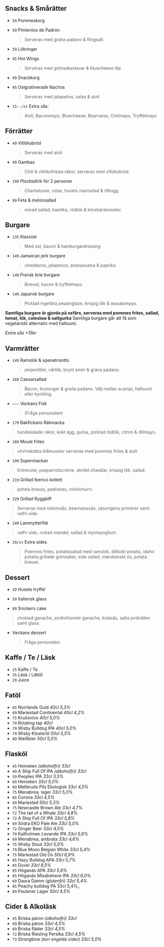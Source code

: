 

## Snacks & Smårätter

* `59` Pommeskorg

* `59` Pimientos de Padrón 
  > Serveras med graña padano & flingsalt.
  
* `59` Lökringar 

* `95` Hot Wings
  > Serveras med grönsaksstavar & bluecheese dip

* `99` Snackkorg

* `95` Ostgratinerade Nachos
  > Serveras med jalapeños, salsa & aioli

* `15:-/st` Extra sås:
  > Aioli, Baconmayo, Bluecheese, Bearnaise, Chilimayo, Tryffelmayo


## Förrätter

* `49` Vitlöksbröd
  > Serveras med aioli

* `99` Gambas
  > Chili & vitlöksfrästa räkor, serveras med vitlöksbröd.


* `199` Plocktallrik för 2 personer
  > Charketurier, ostar, husets marmelad & tilltugg.

* `99` Feta & melonsallad
  > mixad sallad, basilika, rödlök & körsbärstomater.


## Burgare

* `135` Klassisk
  > Med ost, bacon & hamburgardressing

* `149` Jamaican jerk burgare
  > cheddaros, jalapenos, ananassalsa & paprika.

* `149` Fransk brie burgare
  > Brieost, bacon & tryffelmayo.

* `149` Japansk burgare
  > Picklad ingefära,sesamglaze, krispig lök & wasabimayo.

**Samtliga burgare är gjorda på oxfärs, serveras med pommes frites, sallad, tomat, lök, coleslaw & saltgurka**
Samtliga burgare går att få som vegetariskt alternativ med halloumi.

*Extra sås +15kr*



## Varmrätter

* `149` Ramslök & spenatrisotto
  > pinjenötter, vårlök, brynt smör & grana padano.

* `169` Caesarsallad
  > Bacon, krutonger & graña padano. Välj mellan scampi, halloumi eller kyckling.

* `–––` Veckans Fisk
  > (Fråga personalen)

 * `179` Bakfickans Räkmacka
  > handskalade räkor, kokt ägg, gurka, picklad rödlök, citron & dillmayo.
  > 

 * `189` Moule frites
  > vitvinskokta blåmusslor serveras med pommes frites & aioli.

 * `199` Supermackan
  > Entrecote, pepparrotscréme, ekrökt cheddar, krispig lök, sallad.
  
  * `219` Grillad Iberico kotlett
  > potata bravas, padrones, chimichurri.
  
 * `229` Grillad Ryggbiff 
  > Serveras med rödvinsås, bearnaisesås, säsongens primörer samt valfri side.
  
  * `249` Lammytterfilé 
  > valfri side, rostad mandel, sallad & myntayoghurt.

* `39/st` Extra sides
  > Pommes frites, potatissallad med ramslök, dillkokt potatis, idaho potatis,grillade grönsaker, side sallad, marokanskt ris, potata bravas.
  

## Dessert

* `39` Husets tryffel

* `59` Italiensk glass
  
* `89` Snickers cake
> choklad ganache, jordnötssmör ganache, kolasås, salta jordnötter samt glass.

* Veckans dessert
  > Fråga personalen.


## Kaffe / Te / Läsk

* `25` Kaffe / Te
* `35` Läsk / Lättöl
* `29` Juice


## Fatöl

* `65` Norrlands Guld _40cl 5,3%_
* `69` Mariestad Continental _40cl 4,2%_
* `75` Krušovice _40cl 5,0%_
* `79` Rotating tap _40cl_
* `79` Wisby Bulldog IPA _40cl 5,0%_
* `79` Wisby Klosteröl _50cl 5,5%_
* `89`  Weißbier _50cl 5,0%_


## Flasköl

* `45` Heineken _(alkoholfri) 33cl_
* `49` A Ship Full Of IPA _(alkoholfri) 33cl_
* `59` Peoples IPA _33cl 3,5%_
* `69` Heineken _33cl 5,0%_
* `69` Melleruds Pils Ekologisk _33cl 4,5%_
* `75` Menabrea, lager _33cl 5,0%_
* `65` Corona _33cl 4,5%_
* `69` Mariestad _50cl 5,3%_
* `75` Newcastle Brown Ale _33cl 4,7%_
* `72` The tail of a Whale _33cl 4,8%_
* `72` A Ship Full Of IPA _33cl 5,8%_
* `69` Södra EKO Pale Ale _33cl 5,0%_
* `72` Ginger Beer _33cl 4,5%_
* `79` Kallholmen Levande IPA _33cl 5,6%_
* `69` Menabrea, ambrata _33cl 4,6%_
* `75` Wisby Stout _33cl 5,0%_
* `79` Blue Moon Belgian White _33cl 5,4%_
* `75` Mariestad Old Ox _50cl 6,9%_
* `85` Hazy Bulldog APA _33cl 5,7%_
* `85` Duvel _33cl 8,5%_
* `85` Höganäs APA _33cl 5,6%_
* `85` Höganäs Missbehave IPA _33cl 6,0%_
* `69` Daura Damm _(glutenfri) 33cl 5,4%_
* `85` Peachy bulldog PA 33cl 5,4%_
* `89` Paulaner Lager _50cl 4,5%_


## Cider & Alkoläsk

* `45` Briska päron _(alkoholfri) 33cl_
* `69` Briska päron _33cl 4,5%_
* `69` Briska fläder _33cl 4,5%_
* `72` Briska Riesling Persika _33cl 4,5%_
* `73` Strongbow _(torr engelsk cider) 33cl 5,0%_

